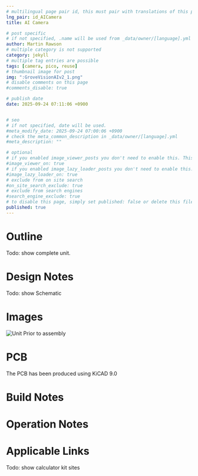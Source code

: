 ```yaml
---
# multilingual page pair id, this must pair with translations of this page. (This name must be unique)
lng_pair: id_AICamera
title: AI Camera

# post specific
# if not specified, .name will be used from _data/owner/[language].yml
author: Martin Rawson
# multiple category is not supported
category: jekyll
# multiple tag entries are possible
tags: [camera, pico, reuse]
# thumbnail image for post
img: ":GroveVisionAIv2_1.png"
# disable comments on this page
#comments_disable: true

# publish date
date: 2025-09-24 07:11:06 +0900


# seo
# if not specified, date will be used.
#meta_modify_date: 2025-09-24 07:00:06 +0900
# check the meta_common_description in _data/owner/[language].yml
#meta_description: ""

# optional
# if you enabled image_viewer_posts you don't need to enable this. This is only if image_viewer_posts = false
#image_viewer_on: true
# if you enabled image_lazy_loader_posts you don't need to enable this. This is only if image_lazy_loader_posts = false
#image_lazy_loader_on: true
# exclude from on site search
#on_site_search_exclude: true
# exclude from search engines
#search_engine_exclude: true
# to disable this page, simply set published: false or delete this file
published: true
---
```


<!-- outline-start -->

# Outline

Todo: show  complete unit.

# Design Notes


Todo: show Schematic

# Images

![Unit Prior to assembly](:GroveVisionAIv2_1.png)

# PCB

The PCB has been produced using KiCAD 9.0

# Build Notes


# Operation Notes


# Applicable Links

Todo: show calculator kit sites
